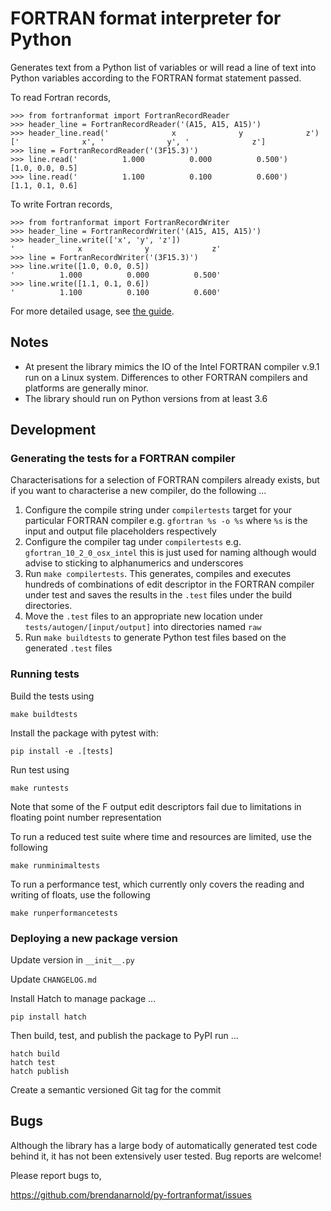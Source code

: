 # FORTRAN format interpreter for Python

Generates text from a Python list of variables or will read a line of text into Python variables according to the FORTRAN format statement passed.

To read Fortran records,

```pycon
>>> from fortranformat import FortranRecordReader
>>> header_line = FortranRecordReader('(A15, A15, A15)')
>>> header_line.read('              x              y              z')
['              x', '              y', '              z']
>>> line = FortranRecordReader('(3F15.3)')
>>> line.read('          1.000          0.000          0.500')
[1.0, 0.0, 0.5]
>>> line.read('          1.100          0.100          0.600')
[1.1, 0.1, 0.6]
```

To write Fortran records,

```pycon
>>> from fortranformat import FortranRecordWriter
>>> header_line = FortranRecordWriter('(A15, A15, A15)')
>>> header_line.write(['x', 'y', 'z'])
'              x              y              z'
>>> line = FortranRecordWriter('(3F15.3)')
>>> line.write([1.0, 0.0, 0.5])
'          1.000          0.000          0.500'
>>> line.write([1.1, 0.1, 0.6])
'          1.100          0.100          0.600'
```

For more detailed usage, see [the guide](https://github.com/brendanarnold/py-fortranformat/blob/master/docs/wiki/guide.md).

## Notes

- At present the library mimics the IO of the Intel FORTRAN compiler
  v.9.1 run on a Linux system. Differences to other FORTRAN compilers
  and platforms are generally minor.
- The library should run on Python versions from at least 3.6

## Development

### Generating the tests for a FORTRAN compiler

Characterisations for a selection of FORTRAN compilers already exists, but if you want to characterise a new compiler, do the following ...

1. Configure the compile string under `compilertests` target for your particular FORTRAN compiler e.g. `gfortran %s -o %s` where `%s` is the input and output file placeholders respectively
2. Configure the compiler tag under `compilertests` e.g. `gfortran_10_2_0_osx_intel` this is just used for naming although would advise to sticking to alphanumerics and underscores
3. Run `make compilertests`. This generates, compiles and executes hundreds of combinations of edit descriptor in the FORTRAN compiler under test and saves the results in the `.test` files under the build directories.
4. Move the `.test` files to an appropriate new location under `tests/autogen/[input/output]` into directories named `raw`
5. Run `make buildtests` to generate Python test files based on the generated `.test` files

### Running tests

Build the tests using

`make buildtests`

Install the package with pytest with:
```
pip install -e .[tests]
```

Run test using
```
make runtests
```

Note that some of the F output edit descriptors fail due to limitations in floating point number representation

To run a reduced test suite where time and resources are limited, use the following

```
make runminimaltests
```

To run a performance test, which currently only covers the reading and writing of floats, use the following

```
make runperformancetests
```

### Deploying a new package version

Update version in `__init__.py`

Update `CHANGELOG.md`

Install Hatch to manage package ...

```
pip install hatch
```

Then build, test, and publish the package to PyPI run ...
```
hatch build
hatch test
hatch publish
```

Create a semantic versioned Git tag for the commit

## Bugs

Although the library has a large body of automatically generated test
code behind it, it has not been extensively user tested. Bug reports are
welcome!

Please report bugs to,

https://github.com/brendanarnold/py-fortranformat/issues
